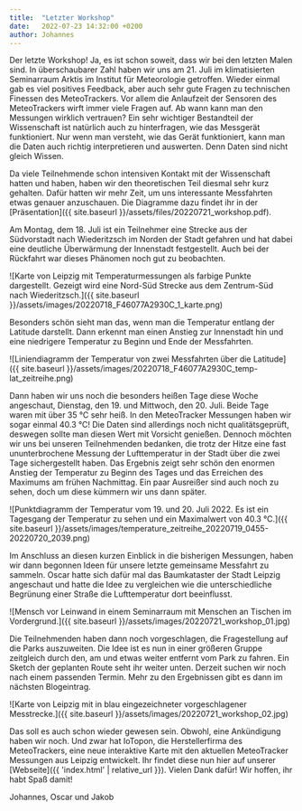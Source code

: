 ```yaml
---
title:  "Letzter Workshop"
date:   2022-07-23 14:32:00 +0200
author: Johannes
---
```


Der letzte Workshop! Ja, es ist schon soweit, dass wir bei den letzten Malen sind. In überschaubarer Zahl haben wir uns am 21. Juli im klimatisierten Seminarraum Arktis im Institut für Meteorologie getroffen. Wieder einmal gab es viel positives Feedback, aber auch sehr gute Fragen zu technischen Finessen des MeteoTrackers. Vor allem die Anlaufzeit der Sensoren des MeteoTrackers wirft immer viele Fragen auf. Ab wann kann man den Messungen wirklich vertrauen? Ein sehr wichtiger Bestandteil der Wissenschaft ist natürlich auch zu hinterfragen, wie das Messgerät funktioniert. Nur wenn man versteht, wie das Gerät funktioniert, kann man die Daten auch richtig interpretieren und auswerten. Denn Daten sind nicht gleich Wissen.

Da viele Teilnehmende schon intensiven Kontakt mit der Wissenschaft hatten und haben, haben wir den theoretischen Teil diesmal sehr kurz gehalten. Dafür hatten wir mehr Zeit, um uns interessante Messfahrten etwas genauer anzuschauen. Die Diagramme dazu findet ihr in der [Präsentation]({{ site.baseurl }}/assets/files/20220721_workshop.pdf).

Am Montag, dem 18. Juli ist ein Teilnehmer eine Strecke aus der Südvorstadt nach Wiederitzsch im Norden der Stadt gefahren und hat dabei eine deutliche Überwärmung der Innenstadt festgestellt. Auch bei der Rückfahrt war dieses Phänomen noch gut zu beobachten. 

![Karte von Leipzig mit Temperaturmessungen als farbige Punkte dargestellt. Gezeigt wird eine Nord-Süd Strecke aus dem Zentrum-Süd nach Wiederitzsch.]({{ site.baseurl }}/assets/images/20220718_F46077A2930C_1_karte.png)

Besonders schön sieht man das, wenn man die Temperatur entlang der Latitude darstellt. Dann erkennt man einen Anstieg zur Innenstadt hin und eine niedrigere Temperatur zu Beginn und Ende der Messfahrten.

![Liniendiagramm der Temperatur von zwei Messfahrten über die Latitude]({{ site.baseurl }}/assets/images/20220718_F46077A2930C_temp-lat_zeitreihe.png)

Dann haben wir uns noch die besonders heißen Tage diese Woche angeschaut, Dienstag, den 19. und Mittwoch, den 20. Juli. Beide Tage waren mit über 35 °C sehr heiß. In den MeteoTracker Messungen haben wir sogar einmal 40.3 °C! Die Daten sind allerdings noch nicht qualitätsgeprüft, deswegen sollte man diesen Wert mit Vorsicht genießen. Dennoch möchten wir uns bei unseren Teilnehmenden bedanken, die trotz der Hitze eine fast ununterbrochene Messung der Lufttemperatur in der Stadt über die zwei Tage sichergestellt haben. Das Ergebnis zeigt sehr schön den enormen Anstieg der Temperatur zu Beginn des Tages und das Erreichen des Maximums am frühen Nachmittag. Ein paar Ausreißer sind auch noch zu sehen, doch um diese kümmern wir uns dann später.

![Punktdiagramm der Temperatur vom 19. und 20. Juli 2022. Es ist ein Tagesgang der Temperatur zu sehen und ein Maximalwert von 40.3 °C.]({{ site.baseurl }}/assets/images/temperature_zeitreihe_20220719_0455-20220720_2039.png)

Im Anschluss an diesen kurzen Einblick in die bisherigen Messungen, haben wir dann begonnen Ideen für unsere letzte gemeinsame Messfahrt zu sammeln. Oscar hatte sich dafür mal das Baumkataster der Stadt Leipzig angeschaut und hatte die Idee zu vergleichen wie die unterschiedliche Begrünung einer Straße die Lufttemperatur dort beeinflusst.

![Mensch vor Leinwand in einem Seminarraum mit Menschen an Tischen im Vordergrund.]({{ site.baseurl }}/assets/images/20220721_workshop_01.jpg)

Die Teilnehmenden haben dann noch vorgeschlagen, die Fragestellung auf die Parks auszuweiten. Die Idee ist es nun in einer größeren Gruppe zeitgleich durch den, am und etwas weiter entfernt vom Park zu fahren. Ein Sketch der geplanten Route seht ihr weiter unten. Derzeit suchen wir noch nach einem passenden Termin. Mehr zu den Ergebnissen gibt es dann im nächsten Blogeintrag.

![Karte von Leipzig mit in blau eingezeichneter vorgeschlagener Messtrecke.]({{ site.baseurl }}/assets/images/20220721_workshop_02.jpg)

Das soll es auch schon wieder gewesen sein. Obwohl, eine Ankündigung haben wir noch. Und zwar hat IoTopon, die Herstellerfirma des MeteoTrackers, eine neue interaktive Karte mit den aktuellen MeteoTracker Messungen aus Leipzig entwickelt. Ihr findet diese nun hier auf unserer [Webseite]({{ 'index.html' | relative_url }}). Vielen Dank dafür! Wir hoffen, ihr habt Spaß damit!

Johannes, Oscar und Jakob

